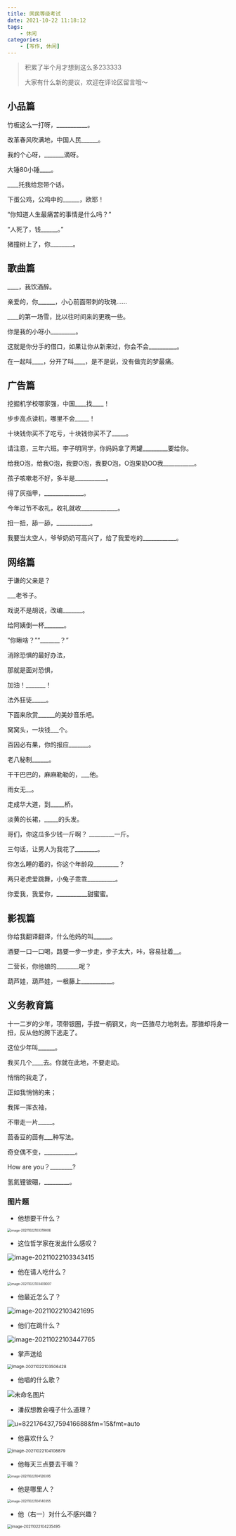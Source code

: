 ```yaml
---
title: 网民等级考试
date: 2021-10-22 11:18:12
tags:
	- 休闲
categories: 
	- [写作, 休闲]
---
```


> 积累了半个月才想到这么多233333
> 
> 大家有什么新的提议，欢迎在评论区留言哦～


## 小品篇


竹板这么一打呀，___________。


改革春风吹满地，中国人民______。 <!--more-->


我的个心呀，_______滴呀。


大锤80小锤____。


____托我给您带个话。


下蛋公鸡，公鸡中的______，欧耶！


“你知道人生最痛苦的事情是什么吗？”

“人死了，钱______。”


猪撞树上了，你________。


## 歌曲篇


____，我饮酒醉。


亲爱的，你______，小心前面带刺的玫瑰……


____的第一场雪，比以往时间来的更晚一些。


你是我的小呀小_________。


这就是你分手的借口，如果让你从新来过，你会不会__________。


在一起叫____，分开了叫____，是不是说，没有做完的梦最痛。


## 广告篇


挖掘机学校哪家强，中国____找____！

 

步步高点读机，哪里不会_____！

 

十块钱你买不了吃亏，十块钱你买不了_____。

 

请注意，三年六班。李子明同学，你妈妈拿了两罐_________要给你。

 

给我O泡，给我O泡，我要O泡，我要O泡，O泡果奶OO我___________。

 

孩子咳嗽老不好，多半是___________。



得了灰指甲，______________。

 

今年过节不收礼，收礼就收_____________。

 

扭一扭，舔一舔，____________。

 

我要当太空人，爷爷奶奶可高兴了，给了我爱吃的____________。

 

## 网络篇

 

于谦的父亲是？

___老爷子。


戏说不是胡说，改编_______。


给阿姨倒一杯_______。


”你瞅啥？”“_______？”


消除恐惧的最好办法，

那就是面对恐惧，

加油！_______！


法外狂徒_____。


下面来欣赏______的美妙音乐吧。


窝窝头，一块钱___个。


百因必有果，你的报应_______。


老八秘制______。


干干巴巴的，麻麻勒勒的，___他。


雨女无__。


走成华大道，到_____桥。


淡黄的长裙，_____的头发。


哥们，你这瓜多少钱一斤啊？ _________一斤。


三句话，让男人为我花了________。


你怎么睡的着的，你这个年龄段_________？


两只老虎爱跳舞，小兔子乖乖__________。


你爱我，我爱你，___________甜蜜蜜。


## 影视篇


你给我翻译翻译，什么他妈的叫______。


酒要一口一口喝，路要一步一步走，步子太大，咔，容易扯着__。


二营长，你他娘的________呢？


葫芦娃，葫芦娃，一根藤上___________。


## 义务教育篇


十一二岁的少年，项带银圈，手捏一柄钢叉，向一匹猹尽力地刺去。那猹却将身一扭，反从他的胯下逃走了。

这位少年叫______。


我买几个____去。你就在此地，不要走动。


悄悄的我走了，

正如我悄悄的来；

我挥一挥衣袖，

不带走一片_____。


茴香豆的茴有___种写法。


奇变偶不变，___________。


How are you？________?


氢氦锂铍硼，_________。

### 图片题

- 他想要干什么？

<img src="https://gitee.com/nmdfzf404/Image-hosting/raw/master/2021/202110221033118.png" alt="image-20211022103319806" style="zoom:50%;" />

- 这位哲学家在发出什么感叹？

![image-20211022103343415](https://gitee.com/nmdfzf404/Image-hosting/raw/master/2021/202110221033452.png)

- 他在请人吃什么？

<img src="https://gitee.com/nmdfzf404/Image-hosting/raw/master/2021/202110221034082.png" alt="image-20211022103409007" style="zoom:50%;" />

- 他最近怎么了？

![image-20211022103421695](https://gitee.com/nmdfzf404/Image-hosting/raw/master/2021/202110221034726.png)

- 他们在跳什么？

![image-20211022103447765](https://gitee.com/nmdfzf404/Image-hosting/raw/master/2021/202110221034799.png)

- 掌声送给

<img src="https://gitee.com/nmdfzf404/Image-hosting/raw/master/2021/202110221035470.png" alt="image-20211022103506428" style="zoom:67%;" />

- 他唱的什么歌？

![未命名图片](https://gitee.com/nmdfzf404/Image-hosting/raw/master/2021/202110221037847.png)

- 潘叔想教会嘎子什么道理？

![u=822176437,759416688&fm=15&fmt=auto](https://gitee.com/nmdfzf404/Image-hosting/raw/master/2021/202110221040234.jpeg)

- 他喜欢什么？

<img src="https://gitee.com/nmdfzf404/Image-hosting/raw/master/2021/202110221041915.png" alt="image-20211022104108879" style="zoom:67%;" />

- 他每天三点要去干嘛？

<img src="https://gitee.com/nmdfzf404/Image-hosting/raw/master/2021/202110221041434.png" alt="image-20211022104126395" style="zoom:50%;" />

- 他是哪里人？

<img src="https://gitee.com/nmdfzf404/Image-hosting/raw/master/2021/202110221041383.png" alt="image-20211022104140355" style="zoom:50%;" />

- 他（右一）对什么不感兴趣？

<img src="https://gitee.com/nmdfzf404/Image-hosting/raw/master/2021/202110221042527.png" alt="image-20211022104235495" style="zoom:60%;" />
